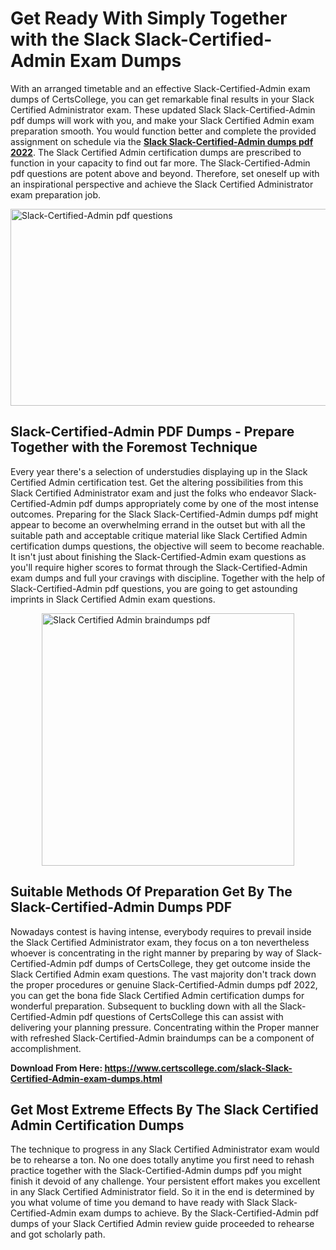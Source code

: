 <h1><strong>Get Ready With Simply Together with the Slack Slack-Certified-Admin Exam Dumps&nbsp;</strong></h1>
<p><span style="font-weight: 400;">With an arranged timetable and an effective  Slack-Certified-Admin exam dumps of CertsCollege, you can get remarkable final results in your Slack Certified Administrator exam. These updated Slack Slack-Certified-Admin pdf dumps will work with you, and make your Slack Certified Admin exam preparation smooth. You would function better and complete the provided assignment on schedule via the <strong><a href="https://www.certscollege.com/slack-Slack-Certified-Admin-exam-dumps.html">Slack Slack-Certified-Admin dumps pdf 2022</a></strong>. The Slack Certified Admin certification dumps are prescribed to function in your capacity to find out far more. The  Slack-Certified-Admin pdf questions are potent above and beyond. Therefore, set oneself up with an inspirational perspective and achieve the Slack Certified Administrator exam preparation job.&nbsp;</span></p>
<p><span style="font-weight: 400;"><img style="display: block; margin-left: auto; margin-right: auto;" src="https://i.ibb.co/CPDK3ps/Yellow-and-Blue-Initiative-Blog-Banner.png" alt="Slack-Certified-Admin pdf questions" width="559" height="315" /></span></p>
<h2><strong>Slack-Certified-Admin PDF Dumps - Prepare Together with the Foremost Technique</strong></h2>
<p><span style="font-weight: 400;">Every year there's a selection of understudies displaying up in the Slack Certified Admin certification test. Get the altering possibilities from this Slack Certified Administrator exam and just the folks who endeavor Slack-Certified-Admin pdf dumps appropriately come by one of the most intense outcomes. Preparing for the Slack Slack-Certified-Admin dumps pdf might appear to become an overwhelming errand in the outset but with all the suitable path and acceptable critique material like Slack Certified Admin certification dumps questions, the objective will seem to become reachable. It isn't just about finishing the Slack-Certified-Admin exam questions as you'll require higher scores to format through the Slack-Certified-Admin exam dumps and full your cravings with discipline. Together with the help of Slack-Certified-Admin pdf questions, you are going to get astounding imprints in Slack Certified Admin exam questions.</span></p>
<p><span style="font-weight: 400;"><a href="https://tinyurl.com/e5kkd6ff"><img style="display: block; margin-left: auto; margin-right: auto;" src="https://i.ibb.co/9tMrhdY/Teacher-Appreciation-Invitation.png" alt="Slack Certified Admin braindumps pdf " width="404" height="404" /></a></span></p>
<h2><strong>Suitable Methods Of Preparation Get By The Slack-Certified-Admin Dumps PDF</strong></h2>
<p><span style="font-weight: 400;">Nowadays contest is having intense, everybody requires to prevail inside the Slack Certified Administrator exam, they focus on a ton nevertheless whoever is concentrating in the right manner by preparing by way of Slack-Certified-Admin pdf dumps of CertsCollege, they get outcome inside the Slack Certified Admin exam questions. The vast majority don't track down the proper procedures or genuine Slack-Certified-Admin dumps pdf 2022, you can get the bona fide Slack Certified Admin certification dumps for wonderful preparation. Subsequent to buckling down with all the  Slack-Certified-Admin pdf questions of CertsCollege this can assist with delivering your planning pressure. Concentrating within the Proper manner with refreshed Slack-Certified-Admin braindumps can be a component of accomplishment.</span></p>
<p><span style="font-weight: 400;"><strong>Download From Here: <a href="https://www.certscollege.com/slack-Slack-Certified-Admin-exam-dumps.html">https://www.certscollege.com/slack-Slack-Certified-Admin-exam-dumps.html</a></strong></span></p>
<h2><strong>Get Most Extreme Effects By The Slack Certified Admin Certification Dumps</strong></h2>
<p><span style="font-weight: 400;">The technique to progress in any Slack Certified Administrator exam would be to rehearse a ton. No one does totally anytime you first need to rehash practice together with the Slack-Certified-Admin dumps pdf you might finish it devoid of any challenge. Your persistent effort makes you excellent in any Slack Certified Administrator field. So it in the end is determined by you what volume of time you demand to have ready with Slack Slack-Certified-Admin exam dumps to achieve. By the Slack-Certified-Admin pdf dumps of your Slack Certified Admin review guide proceeded to rehearse and got scholarly path.</span></p>

